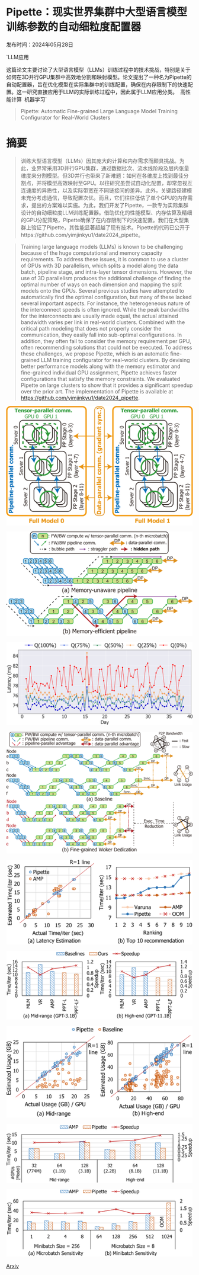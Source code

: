 # Pipette：现实世界集群中大型语言模型训练参数的自动细粒度配置器

发布时间：2024年05月28日

`LLM应用

这篇论文主要讨论了大型语言模型（LLMs）训练过程中的技术挑战，特别是关于如何在3D并行GPU集群中高效地分割和映射模型。论文提出了一种名为Pipette的自动配置器，旨在优化模型在实际集群中的训练配置，确保在内存限制下的快速配置。这一研究直接应用于LLM的实际训练过程中，因此属于LLM应用分类。` `高性能计算` `机器学习`

> Pipette: Automatic Fine-grained Large Language Model Training Configurator for Real-World Clusters

# 摘要

> 训练大型语言模型（LLMs）因其庞大的计算和内存需求而颇具挑战。为此，业界常采用3D并行GPU集群，通过数据批次、流水线阶段及层内张量维度来分割模型。但3D并行也带来了新难题：如何在各维度上找到最佳分割点，并将模型高效映射至GPU。以往研究虽尝试自动化配置，却常忽视互连速度的异质性，以及实际带宽在不同链接间的差异。此外，关键路径建模未充分考虑通信，导致配置次优。而且，它们往往低估了单个GPU的内存需求，提出的方案难以实施。为此，我们开发了Pipette，一款专为实际集群设计的自动细粒度LLM训练配置器。借助优化的性能模型、内存估算及精细的GPU分配策略，Pipette确保了在内存限制下的快速配置。我们在大型集群上验证了Pipette，其性能显著超越了现有技术。Pipette的代码已公开于https://github.com/yimjinkyu1/date2024_pipette。

> Training large language models (LLMs) is known to be challenging because of the huge computational and memory capacity requirements. To address these issues, it is common to use a cluster of GPUs with 3D parallelism, which splits a model along the data batch, pipeline stage, and intra-layer tensor dimensions. However, the use of 3D parallelism produces the additional challenge of finding the optimal number of ways on each dimension and mapping the split models onto the GPUs. Several previous studies have attempted to automatically find the optimal configuration, but many of these lacked several important aspects. For instance, the heterogeneous nature of the interconnect speeds is often ignored. While the peak bandwidths for the interconnects are usually made equal, the actual attained bandwidth varies per link in real-world clusters. Combined with the critical path modeling that does not properly consider the communication, they easily fall into sub-optimal configurations. In addition, they often fail to consider the memory requirement per GPU, often recommending solutions that could not be executed. To address these challenges, we propose Pipette, which is an automatic fine-grained LLM training configurator for real-world clusters. By devising better performance models along with the memory estimator and fine-grained individual GPU assignment, Pipette achieves faster configurations that satisfy the memory constraints. We evaluated Pipette on large clusters to show that it provides a significant speedup over the prior art. The implementation of Pipette is available at https://github.com/yimjinkyu1/date2024_pipette.

![Pipette：现实世界集群中大型语言模型训练参数的自动细粒度配置器](../../../paper_images/2405.18093/x1.png)

![Pipette：现实世界集群中大型语言模型训练参数的自动细粒度配置器](../../../paper_images/2405.18093/x2.png)

![Pipette：现实世界集群中大型语言模型训练参数的自动细粒度配置器](../../../paper_images/2405.18093/x3.png)

![Pipette：现实世界集群中大型语言模型训练参数的自动细粒度配置器](../../../paper_images/2405.18093/x4.png)

![Pipette：现实世界集群中大型语言模型训练参数的自动细粒度配置器](../../../paper_images/2405.18093/x5.png)

![Pipette：现实世界集群中大型语言模型训练参数的自动细粒度配置器](../../../paper_images/2405.18093/x6.png)

![Pipette：现实世界集群中大型语言模型训练参数的自动细粒度配置器](../../../paper_images/2405.18093/x7.png)

![Pipette：现实世界集群中大型语言模型训练参数的自动细粒度配置器](../../../paper_images/2405.18093/x8.png)

![Pipette：现实世界集群中大型语言模型训练参数的自动细粒度配置器](../../../paper_images/2405.18093/x9.png)

[Arxiv](https://arxiv.org/abs/2405.18093)